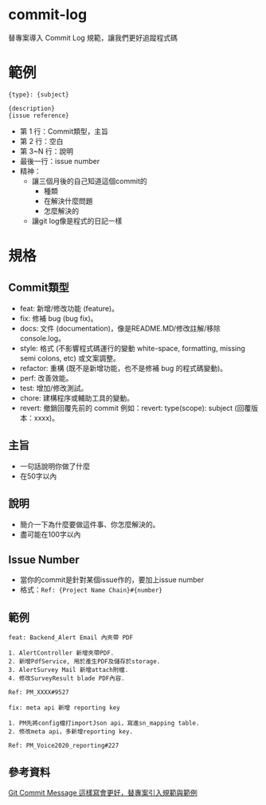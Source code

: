# commit-log
替專案導入 Commit Log 規範，讓我們更好追蹤程式碼

# 範例
```
{type}: {subject}

{description}
{issue reference}
```
* 第 1 行：Commit類型，主旨
* 第 2 行：空白
* 第 3~N 行：說明
* 最後一行：issue number
* 精神：
    * 讓三個月後的自己知道這個commit的
        * 種類
        * 在解決什麼問題
        * 怎麼解決的
    * 讓git log像是程式的日記一樣


# 規格
## Commit類型
* feat: 新增/修改功能 (feature)。
* fix: 修補 bug (bug fix)。
* docs: 文件 (documentation)，像是README.MD/修改註解/移除console.log。
* style: 格式 (不影響程式碼運行的變動 white-space, formatting, missing semi colons, etc) 或文案調整。
* refactor: 重構 (既不是新增功能，也不是修補 bug 的程式碼變動)。
* perf: 改善效能。
* test: 增加/修改測試。
* chore: 建構程序或輔助工具的變動。
* revert: 撤銷回覆先前的 commit 例如：revert: type(scope): subject (回覆版本：xxxx)。

## 主旨
* 一句話說明你做了什麼
* 在50字以內

## 說明
* 簡介一下為什麼要做這件事、你怎麼解決的。
* 盡可能在100字以內

## Issue Number
* 當你的commit是針對某個issue作的，要加上issue number
* 格式：`Ref: {Project Name Chain}#{number}`

## 範例
```
feat: Backend_Alert Email 內夾帶 PDF

1. AlertController 新增夾帶PDF.
2. 新增PdfService, 用於產生PDF及儲存於storage.
3. AlertSurvey Mail 新增attach附檔.
4. 修改SurveyResult blade PDF內容.

Ref: PM_XXXX#9527
```

```
fix: meta api 新增 reporting key

1. PM先將config檔打importJson api，寫進sn_mapping table.
2. 修改meta api，多新增reporting key.

Ref: PM_Voice2020_reporting#227
```

## 參考資料
[Git Commit Message 這樣寫會更好，替專案引入規範與範例](https://wadehuanglearning.blogspot.com/2019/05/commit-commit-commit-why-what-commit.html?m=1)
